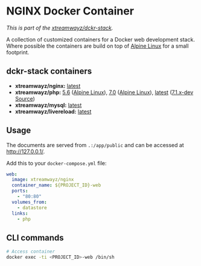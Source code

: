 # NGINX Docker Container

*This is part of the [xtreamwayz/dckr-stack](https://github.com/xtreamwayz/dckr-stack).*

A collection of customized containers for a Docker web development stack. Where possible the containers are build on top of [Alpine Linux](http://alpinelinux.org/) for a small footprint.

## dckr-stack containers

- **xtreamwayz/nginx:** [latest](https://github.com/xtreamwayz/dckr-stack/blob/master/nginx/Dockerfile)
- **xtreamwayz/php:** [5.6](https://github.com/xtreamwayz/dckr-stack/blob/master/php/5.6/Dockerfile) ([Alpine Linux](https://pkgs.alpinelinux.org/packages?name=php5*&branch=edge&arch=x86_64)), [7.0](https://github.com/xtreamwayz/dckr-stack/blob/master/php/7.0/Dockerfile) ([Alpine Linux](https://pkgs.alpinelinux.org/packages?name=php7*&branch=edge&arch=x86_64)), [latest](https://github.com/xtreamwayz/dckr-stack/blob/master/php/7.1/Dockerfile) ([7.1.x-dev Source](https://github.com/php/php-src))
- **xtreamwayz/mysql:** [latest](https://github.com/xtreamwayz/dckr-stack/blob/master/mysql/Dockerfile)
- **xtreamwayz/livereload:** [latest](https://github.com/xtreamwayz/dckr-stack/blob/master/livereload/Dockerfile)

## Usage

The documents are served from `.:/app/public` and can be accessed at http://127.0.0.1/.

Add this to your `docker-compose.yml` file:

```yaml
web:
  image: xtreamwayz/nginx
  container_name: ${PROJECT_ID}-web
  ports:
    - "80:80"
  volumes_from:
    - datastore
  links:
    - php
```

## CLI commands

```bash
# Access container
docker exec -ti <PROJECT_ID>-web /bin/sh
```
